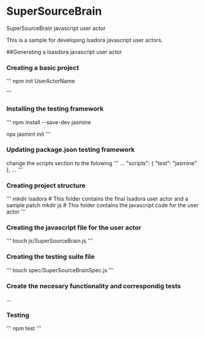 # SuperSourceBrain
SuperSourceBrain javascript user actor

This is a sample for developing Isadora javascript user actors.

##Generating a Isasdora javascript user actor

### Creating a basic project
'''
npm init UserActorName

'''

### Installing the testing framework
'''
npm install --save-dev jasmine

npx jasmint init
'''

### Updating package.json testing framework
change the scripts section to the folowing
'''
...
"scripts": {
    "test": "jasmine"
  },
...
'''

### Creating project structure

'''
mkdir isadora # This folder contains the final Isadora user actor and a sample patch 
mkdir js      # This folder contains the javascript code for the user actor
'''

### Creating the javascript file for the user actor

'''
touch js/SuperSourceBrain.js
'''

### Creating the testing suite file

'''
touch spec/SuperSourceBrainSpec.js
'''

### Create the necesary functionality and correspondig tests

...

### Testing

'''
npm test
'''

